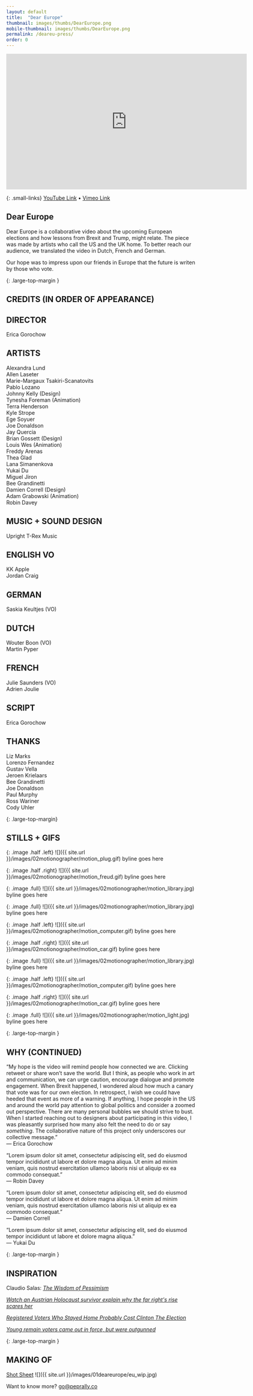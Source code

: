 ```yaml
---
layout: default
title:  "Dear Europe"
thumbnail: images/thumbs/DearEurope.png
mobile-thumbnail: images/thumbs/DearEurope.png
permalink: /deareu-press/
order: 0
---
```


<div class='embed-container no-bottom-margin'>
    <iframe src="https://player.vimeo.com/video/171939446" width="640" height="360" frameborder="0" webkitallowfullscreen mozallowfullscreen allowfullscreen></iframe>
</div>

{: .small-links}
[YouTube Link](http://vimeo.com/171939446) • [Vimeo Link](http://vimeo.com/171939446)

## Dear Europe
Dear Europe is a collaborative video about the upcoming European elections and how lessons from Brexit and Trump, might relate. The piece was made by artists who call the US and the UK home. To better reach our audience, we translated the video in Dutch, French and German.

Our hope was to impress upon our friends in Europe that the future is writen by those who vote.


{: .large-top-margin }
## CREDITS (IN ORDER OF APPEARANCE)

## DIRECTOR
Erica Gorochow

<p>
    <div class="lists left">
        <h2>ARTISTS</h2>
        Alexandra Lund<br/>
        Allen Laseter<br/>
        Marie-Margaux Tsakiri-Scanatovits<br/>
        Pablo Lozano<br/>
        Johnny Kelly (Design)<br/>
        Tynesha Foreman (Animation)<br/>
        Terra Henderson<br/>
        Kyle Strope<br/>
        Ege Soyuer<br/>
        Joe Donaldson<br/>
        Jay Quercia<br/>
    </div>
    <div class="lists right">
        Brian Gossett (Design)<br/>
        Louis Wes (Animation)<br/>
        Freddy Arenas<br/>
        Thea Glad<br/>
        Lana Simanenkova<br/>
        Yukai Du<br/>
        Miguel Jiron<br/>
        Bee Grandinetti<br/>
        Damien Correll (Design)<br/>
        Adam Grabowski (Animation)<br/>
        Robin Davey<br/>
    </div>
    <div class="clear"></div>
</p>


<p class="large-top-margin">
    <div class="lists left">
        <p>
            <h2>MUSIC + SOUND DESIGN</h2>
            Upright T-Rex Music
        </p>
        <p>
            <h2>ENGLISH VO</h2>
            KK Apple<br/>
            Jordan Craig
        </p>
        <p>
            <h2>GERMAN</h2>
            Saskia Keultjes (VO)
        </p>
        <p>
            <h2>DUTCH</h2>
            Wouter Boon (VO)<br/>
            Martin Pyper
        </p>
        <p>
            <h2>FRENCH</h2>
            Julie Saunders (VO)<br/>
            Adrien Joulie
        </p>
    </div>
    <div class="lists right">
        <p>
            <h2>SCRIPT</h2>
            Erica Gorochow
        </p>
        <p>
            <h2>THANKS</h2>
            Liz Marks<br/>
            Lorenzo Fernandez<br/>
            Gustav Vella<br/>
            Jeroen Krielaars<br/>
            Bee Grandinetti<br/>
            Joe Donaldson<br/>
            Paul Murphy<br/>
            Ross Wariner<br/>
            Cody Uhler
        </p>
    </div>
    <div class="clear"></div>
</p>


{: .large-top-margin}
## STILLS + GIFS

{: .image .half .left}
![]({{ site.url }}/images/02motionographer/motion_plug.gif) byline goes here

{: .image .half .right}
![]({{ site.url }}/images/02motionographer/motion_freud.gif) byline goes here

{: .image .full}
![]({{ site.url }}/images/02motionographer/motion_library.jpg) byline goes here

{: .image .full}
![]({{ site.url }}/images/02motionographer/motion_library.jpg) byline goes here

{: .image .half .left}
![]({{ site.url }}/images/02motionographer/motion_computer.gif) byline goes here

{: .image .half .right}
![]({{ site.url }}/images/02motionographer/motion_car.gif) byline goes here

{: .image .full}
![]({{ site.url }}/images/02motionographer/motion_library.jpg) byline goes here

{: .image .half .left}
![]({{ site.url }}/images/02motionographer/motion_computer.gif) byline goes here

{: .image .half .right}
![]({{ site.url }}/images/02motionographer/motion_car.gif) byline goes here

{: .image .full}
![]({{ site.url }}/images/02motionographer/motion_light.jpg) byline goes here


{: .large-top-margin }
## WHY (CONTINUED)
“My hope is the video will remind people how connected we are. Clicking retweet or share won’t save the world. But I think, as people who work in art and communication, we can urge caution, encourage dialogue and promote engagement. When Brexit happened, I wondered aloud how much a canary that vote was for our own election. In retrospect, I wish we could have heeded that event as more of a warning. If anything, I hope people in the US and around the world pay attention to global politics and consider a zoomed out perspective. There are many personal bubbles we should strive to bust. When I started reaching out to designers about participating in this video, I was pleasantly surprised how many also felt the need to do or say *something*. The collaborative nature of this project only underscores our collective message.”<br/>
— Erica Gorochow  

“Lorem ipsum dolor sit amet, consectetur adipiscing elit, sed do eiusmod tempor incididunt ut labore et dolore magna aliqua. Ut enim ad minim veniam, quis nostrud exercitation ullamco laboris nisi ut aliquip ex ea commodo consequat.”<br/>
— Robin Davey 

“Lorem ipsum dolor sit amet, consectetur adipiscing elit, sed do eiusmod tempor incididunt ut labore et dolore magna aliqua. Ut enim ad minim veniam, quis nostrud exercitation ullamco laboris nisi ut aliquip ex ea commodo consequat.”<br/>
— Damien Correll 

“Lorem ipsum dolor sit amet, consectetur adipiscing elit, sed do eiusmod tempor incididunt ut labore et dolore magna aliqua.”<br/>
— Yukai Du

{: .large-top-margin }
## INSPIRATION
Claudio Salas: [*The Wisdom of Pessimism*](http://motionographer.com/2015/10/27/making-the-wisdom-of-pessimism/)<br/>

[*Watch an Austrian Holocaust survivor explain why the far right's rise scares her*](http://www.vox.com/world/2016/11/30/13784954/austria-gertrude-holocaust-survivor-presidential-election)<br/>

[*Registered Voters Who Stayed Home Probably Cost Clinton The Election*](https://fivethirtyeight.com/features/registered-voters-who-stayed-home-probably-cost-clinton-the-election/)<br/>

[*Young remain voters came out in force, but were outgunned*](https://www.theguardian.com/politics/2016/jun/24/young-remain-voters-came-out-in-force-but-were-outgunned)

{: .large-top-margin }
## MAKING OF
[Shot Sheet](https://docs.google.com/spreadsheets/d/1N5A9IW2XWXsn-t3c8Qlc89-Yv5gLCgSP8TTGoViwYts/edit?usp=sharing)
![]({{ site.url }}/images/01deareurope/eu_wip.jpg)


Want to know more? [go@peprally.co](mailto:go@peprally.co)






